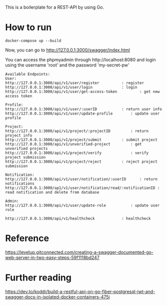 This is a boilerplate for a REST-API by using Go.

# How to run

```
docker-compose up --build
```

Now, you can go to http://127.0.0.1:3000/swagger/index.html

You can access the phpmyadmin through http://localhost:8080 
and login using the username 'root' and the password 'my-secret-pw'

```
Available Endpoints:
User:
http://127.0.0.1:3000/api/v1/user/register			: register
http://127.0.0.1:3000/api/v1/user/login				: login
http://127.0.0.1:3000/api/v1/user/get-access-token  		: get new access token

Profile:
http://127.0.0.1:3000/api/v1/user/:userID			: return user info
http://127.0.0.1:3000/api/v1/user/update-profile		: update user profile

Project:
http://127.0.0.1:3000/api/v1/project/:projectID			: return project info
http://127.0.0.1:3000/api/v1/project/submit			: submit project
http://127.0.0.1:3000/api/v1/unverified-project			: get unverified projects
http://127.0.0.1:3000/api/v1/project/verify    			: verify project submission
http://127.0.0.1:3000/api/v1/project/reject			: reject project submission

Notification:
http://127.0.0.1:3000/api/v1/user/notification/:userID		: return notifications
http://127.0.0.1:3000/ap1/v1/user/notification/read/:notificationID	:	read notification and delete from database

Admin:
http://127.0.0.1:3000/api/v1/user/update-role    		: update user role

http://127.0.0.1:3000/api/v1/healthcheck			: healthcheck
```

# Reference
https://levelup.gitconnected.com/creating-a-swagger-documented-go-web-server-in-two-easy-steps-59f1118bd247

# Further reading
https://dev.to/koddr/build-a-restful-api-on-go-fiber-postgresql-jwt-and-swagger-docs-in-isolated-docker-containers-475j
